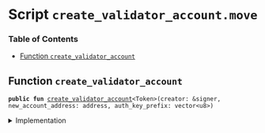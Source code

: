 
<a name="SCRIPT"></a>

# Script `create_validator_account.move`

### Table of Contents

-  [Function `create_validator_account`](#SCRIPT_create_validator_account)



<a name="SCRIPT_create_validator_account"></a>

## Function `create_validator_account`



<pre><code><b>public</b> <b>fun</b> <a href="#SCRIPT_create_validator_account">create_validator_account</a>&lt;Token&gt;(creator: &signer, new_account_address: address, auth_key_prefix: vector&lt;u8&gt;)
</code></pre>



<details>
<summary>Implementation</summary>


<pre><code><b>fun</b> <a href="#SCRIPT_create_validator_account">create_validator_account</a>&lt;Token&gt;(creator: &signer, new_account_address: address, auth_key_prefix: vector&lt;u8&gt;) {
    <b>let</b> assoc_root_role = <a href="../../modules/doc/Roles.md#0x1_Roles_extract_privilege_to_capability">Roles::extract_privilege_to_capability</a>&lt;AssociationRootRole&gt;(creator);
    <a href="../../modules/doc/LibraAccount.md#0x1_LibraAccount_create_validator_account">LibraAccount::create_validator_account</a>&lt;Token&gt;(
        creator,
        &assoc_root_role,
        new_account_address,
        auth_key_prefix
    );
    <a href="../../modules/doc/Roles.md#0x1_Roles_restore_capability_to_privilege">Roles::restore_capability_to_privilege</a>(creator, assoc_root_role);
}
</code></pre>



</details>
